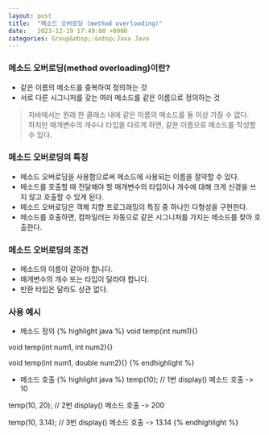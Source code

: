 ```yaml
---
layout: post
title:  "메소드 오버로딩 (method overloading)"
date:   2023-12-19 17:49:00 +0900
categories: Group&nbsp;:&nbsp;Java Java
---
```


### 메소드 오버로딩(method overloading)이란?

- 같은 이름의 메소드를 중복하여 정의하는 것
- 서로 다른 시그니처를 갖는 여러 메소드를 같은 이름으로 정의하는 것

>자바에서는 원래 한 클래스 내에 같은 이름의 메소드를 둘 이상 가질 수 없다.   
>하지만 매개변수의 개수나 타입을 다르게 하면, 같은 이름으로 메소드를 작성할 수 있다.

### 메소드 오버로딩의 특징

- 메소드 오버로딩을 사용함으로써 메소드에 사용되는 이름을 절약할 수 있다.
- 메소드를 호출할 때 전달해야 할 매개변수의 타입이나 개수에 대해 크게 신경을 쓰지 않고 호출할 수 있게 된다.
- 메소드 오버로딩은 객체 지향 프로그래밍의 특징 중 하나인 다형성을 구현한다.
- 메소드를 호출하면, 컴파일러는 자동으로 같은 시그니처를 가지는 메소드를 찾아 호출한다.

### 메소드 오버로딩의 조건
 
- 메소드의 이름이 같아야 합니다.
- 매개변수의 개수 또는 타입이 달라야 합니다.
- 반환 타입은 달라도 상관 없다.

### 사용 예시

- 메소드 정의
{% highlight java %}
void temp(int num1){}

void temp(int num1, int num2){}

void temp(int num1, double num2){}
{% endhighlight %}

- 메소드 호출
{% highlight java %}
temp(10);       // 1번 display() 메소드 호출 -> 10

temp(10, 20);   // 2번 display() 메소드 호출 -> 200

temp(10, 3.14); // 3번 display() 메소드 호출 -> 13.14
{% endhighlight %}